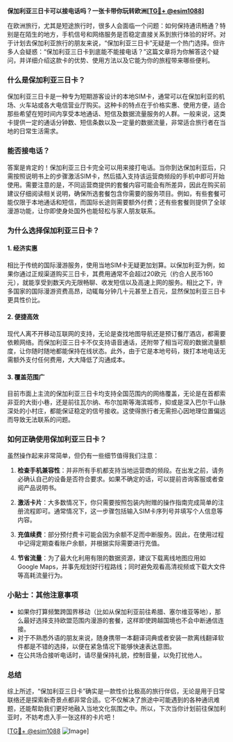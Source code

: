 **保加利亚三日卡可以接电话吗？一张卡带你玩转欧洲[[TG💪+ @esim1088](https://t.me/s/esim1088)]**

在欧洲旅行，尤其是短途旅行时，很多人会面临一个问题：如何保持通讯畅通？特别是在陌生的地方，手机信号和网络服务是否稳定直接关系到旅行体验的好坏。对于计划去保加利亚旅行的朋友来说，“保加利亚三日卡”无疑是一个热门选择。但许多人会疑惑：“保加利亚三日卡到底能不能接电话？”这篇文章将为你解答这个疑问，并详细介绍这款卡的优势、使用方法以及它能为你的旅程带来哪些便利。

### 什么是保加利亚三日卡？

保加利亚三日卡是一种专为短期游客设计的本地SIM卡，通常可以在保加利亚的机场、火车站或各大电信营业厅购买。这种卡的特点在于价格实惠、使用方便，适合那些希望在短时间内享受本地通话、短信及数据流量服务的人群。一般来说，这类卡提供一定的通话分钟数、短信条数以及一定量的数据流量，非常适合旅行者在当地的日常生活需求。

### 能否接电话？

答案是肯定的！保加利亚三日卡完全可以用来接打电话。当你到达保加利亚后，只需按照说明书上的步骤激活SIM卡，然后插入支持该运营商频段的手机中即可开始使用。需要注意的是，不同运营商提供的套餐内容可能会有所差异，因此在购买前建议仔细阅读相关说明，确保所选套餐包含你需要的服务项目。例如，有些套餐可能仅限于本地通话和短信，而国际长途则需要额外付费；还有些套餐则提供了全球漫游功能，让你即使身处国外也能轻松与家人朋友联系。

### 为什么选择保加利亚三日卡？

#### 1. **经济实惠**
相比于传统的国际漫游服务，使用当地SIM卡无疑更加划算。以保加利亚为例，如果你通过正规渠道购买三日卡，其费用通常不会超过20欧元（约合人民币160元），就能享受到数天内无限畅聊、收发短信以及高速上网的服务。相比之下，许多国家的国际漫游资费高昂，动辄每分钟几十元甚至上百元，显然保加利亚三日卡更具性价比。

#### 2. **便捷高效**
现代人离不开移动互联网的支持，无论是查找地图导航还是预订餐厅酒店，都需要依赖网络。而保加利亚三日卡不仅支持语音通话，还附带了相当可观的数据流量额度，让你随时随地都能保持在线状态。此外，由于它是本地号码，拨打本地电话无需额外支付任何费用，大大降低了沟通成本。

#### 3. **覆盖范围广**
目前市面上主流的保加利亚三日卡均支持全国范围内的网络覆盖，无论是在首都索非亚的大街小巷，还是前往瓦尔纳、布尔加斯等海滨城市，抑或是深入巴尔干山脉深处的小村庄，都能保证稳定的信号接收。这使得旅行者无需担心因地理位置偏远而导致无法联系的问题。

### 如何正确使用保加利亚三日卡？

虽然操作起来非常简单，但仍有一些细节值得我们注意：

1. **检查手机兼容性**：并非所有手机都支持当地运营商的频段。在出发之前，请务必确认自己的设备是否符合要求。如果不确定的话，可以提前咨询客服或者查阅产品说明书。
   
2. **激活卡片**：大多数情况下，你只需要按照包装内附赠的操作指南完成简单的注册流程即可。通常情况下，这一步骤包括输入SIM卡序列号并填写个人信息等内容。

3. **充值续费**：部分预付费卡可能会因为余额不足而中断服务。因此，在使用过程中记得定期查看账户余额，并根据实际需要进行充值。

4. **节省流量**：为了最大化利用有限的数据资源，建议下载离线地图应用如Google Maps，并事先规划好行程路线；同时避免观看高清视频或下载大文件等高耗流量行为。

### 小贴士：其他注意事项

- 如果你打算频繁跨国界移动（比如从保加利亚前往希腊、塞尔维亚等地），那么最好选择支持欧盟范围内漫游的套餐，这样即使跨越国境也不会中断通信连接。
- 对于不熟悉外语的朋友来说，随身携带一本翻译词典或者安装一款离线翻译软件都是不错的选择，以便在紧急情况下能够快速表达意图。
- 在公共场合接听电话时，请尽量保持礼貌，控制音量，以免打扰他人。

### 总结

综上所述，“保加利亚三日卡”确实是一款性价比极高的旅行伴侣，无论是用于日常联络还是探索新奇景点都非常合适。它不仅解决了旅途中可能遇到的各种通讯难题，还能帮助我们更好地融入当地文化氛围之中。所以，下次当你计划前往保加利亚时，不妨考虑入手一张这样的卡片吧！

[[TG💪+ @esim1088](https://t.me/s/esim1088) ![Image](https://i.postimg.cc/4NQfJmqS/Snipaste-2025-05-13-00-14-12.png)]